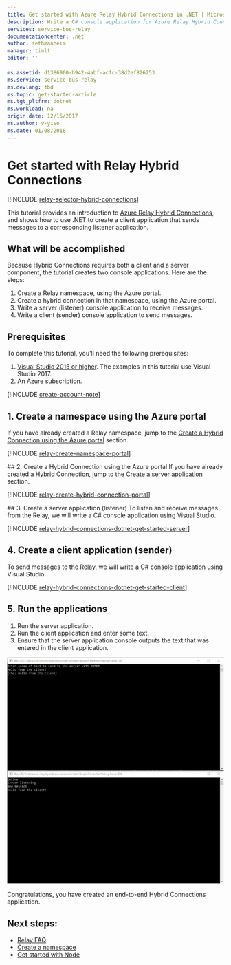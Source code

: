 ```yaml
---
title: Get started with Azure Relay Hybrid Connections in .NET | Microsoft Docs
description: Write a C# console application for Azure Relay Hybrid Connections.
services: service-bus-relay
documentationcenter: .net
author: sethmanheim
manager: timlt
editor: ''

ms.assetid: d1386900-b942-4abf-acfc-38d2ef826253
ms.service: service-bus-relay
ms.devlang: tbd
ms.topic: get-started-article
ms.tgt_pltfrm: dotnet
ms.workload: na
origin.date: 12/15/2017
ms.author: v-yiso
ms.date: 01/08/2018
---
```

# Get started with Relay Hybrid Connections
[!INCLUDE [relay-selector-hybrid-connections](../../includes/relay-selector-hybrid-connections.md)]

This tutorial provides an introduction to [Azure Relay Hybrid Connections](relay-what-is-it.md#hybrid-connections), and shows how to use .NET to create a client application that sends messages to a corresponding listener application. 

## What will be accomplished
Because Hybrid Connections requires both a client and a server component, the tutorial creates two console applications. Here are the steps:

1. Create a Relay namespace, using the Azure portal.
2. Create a hybrid connection in that namespace, using the Azure portal.
3. Write a server (listener) console application to receive messages.
4. Write a client (sender) console application to send messages.

## Prerequisites

To complete this tutorial, you'll need the following prerequisites:

1. [Visual Studio 2015 or higher](http://www.visualstudio.com). The examples in this tutorial use Visual Studio 2017.
2. An Azure subscription.

[!INCLUDE [create-account-note](../../includes/create-account-note.md)]

## 1. Create a namespace using the Azure portal
If you have already created a Relay namespace, jump to the [Create a Hybrid Connection using the Azure portal](#2-create-a-hybrid-connection-using-the-azure-portal) section.

[!INCLUDE [relay-create-namespace-portal](../../includes/relay-create-namespace-portal.md)]

##<a name="2-create-a-hybrid-connection-using-the-azure-portal"></a> 2. Create a Hybrid Connection using the Azure portal
If you have already created a Hybrid Connection, jump to the [Create a server application](#3-create-a-server-application-listener) section.

[!INCLUDE [relay-create-hybrid-connection-portal](../../includes/relay-create-hybrid-connection-portal.md)]

##<a name="3-create-a-server-application-listener"></a> 3. Create a server application (listener)
To listen and receive messages from the Relay, we will write a C# console application using Visual Studio.

[!INCLUDE [relay-hybrid-connections-dotnet-get-started-server](../../includes/relay-hybrid-connections-dotnet-get-started-server.md)]

## 4. Create a client application (sender)
To send messages to the Relay, we will write a C# console application using Visual Studio.

[!INCLUDE [relay-hybrid-connections-dotnet-get-started-client](../../includes/relay-hybrid-connections-dotnet-get-started-client.md)]

## 5. Run the applications
1. Run the server application.
2. Run the client application and enter some text.
3. Ensure that the server application console outputs the text that was entered in the client application.

![running-applications](./media/relay-hybrid-connections-dotnet-get-started/running-applications.png)

Congratulations, you have created an end-to-end Hybrid Connections application.

## Next steps:
* [Relay FAQ](./relay-faq.md)
* [Create a namespace](./relay-create-namespace-portal.md)
* [Get started with Node](./relay-hybrid-connections-node-get-started.md)

<!--Update_Description:update meta properties only-->
